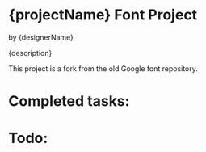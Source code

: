 # {projectName} Font Project
by {designerName}

{description}

This project is a fork from the old Google font repository.

# Completed tasks:

# Todo:
